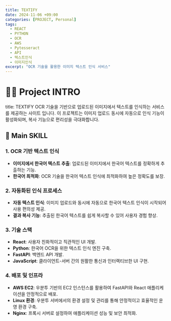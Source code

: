 ```yaml
---
title: TEXTIFY
date: 2024-11-06 +09:00
categories: [PROJECT, Personal]
tags: 
  - REACT
  - PYTHON
  - OCR
  - AWS
  - Pytesseract
  - API
  - 텍스트인식
  - 이미지인식
excerpt: "OCR 기술을 활용한 이미지 텍스트 인식 서비스"
---
```

# 🙋‍♀️ Project INTRO
title: TEXTIFY
 OCR 기술을 기반으로 업로드된 이미지에서 텍스트를 인식하는 서비스를 제공하는 사이트 입니다. 이 프로젝트는 이미지 업로드 동시에 자동으로 인식 기능이 활성화되며, 복사 기능으로 편리성을 극대화합니다.

## 🚀 Main SKILL

### 1. OCR 기반 텍스트 인식
- **이미지에서 한국어 텍스트 추출**: 업로드된 이미지에서 한국어 텍스트를 정확하게 추출하는 기능.
- **한국어 최적화**: OCR 기술을 한국어 텍스트 인식에 최적화하여 높은 정확도를 보장.

### 2. 자동화된 인식 프로세스
- **자동 텍스트 인식**: 이미지 업로드와 동시에 자동으로 한국어 텍스트 인식이 시작되어 사용 편의성 제공.
- **결과 복사 기능**: 추출된 한국어 텍스트를 쉽게 복사할 수 있어 사용자 경험 향상.

### 3. 기술 스택
- **React**: 사용자 친화적이고 직관적인 UI 개발.
- **Python**: 한국어 OCR을 위한 텍스트 인식 엔진 구축.
- **FastAPI**: 백엔드 API 개발.
- **JavaScript**: 클라이언트-서버 간의 원활한 통신과 인터랙티브한 UI 구현.

### 4. 배포 및 인프라
- **AWS EC2**: 우분투 기반의 EC2 인스턴스를 활용하여 FastAPI와 React 애플리케이션을 안정적으로 배포.
- **Linux 환경**: 우분투 서버에서의 환경 설정 및 관리를 통해 안정적이고 효율적인 운영 환경 구축.
- **Nginx**: 프록시 서버로 설정하여 애플리케이션 성능 및 보안 최적화.